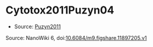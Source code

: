 <a name="material" />

# Cytotox2011Puzyn04
<script type="application/ld+json">
  {
    "@context": "https://schema.org/",
    "@type": "ChemicalSubstance",
    "@id": "https://egonw.github.io/nanowiki/nanowiki5.html#material",
    "http://purl.org/dc/terms/conformsTo":
      {
        "@type": "CreativeWork",
        "@id": "https://bioschemas.org/profiles/ChemicalSubstance/0.4-RELEASE/"
      },
    "identfier": "5",
    "name": "Cytotox2011Puzyn04",
    "url": "https://egonw.github.io/nanowiki/nanowiki5.html#material",
    "sameAs": "http://127.0.0.1/mediawiki/index.php/Special:URIResolver/Cytotox2011Puzyn04"
  }
</script>


* Source: [Puzyn2011](Puzyn2011.md)


Source: NanoWiki 6, doi:[10.6084/m9.figshare.11897205.v1](https://doi.org/10.6084/m9.figshare.11897205.v1)
